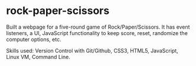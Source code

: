 # rock-paper-scissors

Built a webpage for a five-round game of Rock/Paper/Scissors. It has event listeners, a UI, JavaScript functionality to keep score, reset, randomize the computer options, etc.

Skills used: Version Control with Git/Github, CSS3, HTML5, JavaScript, Linux VM, Command Line.
